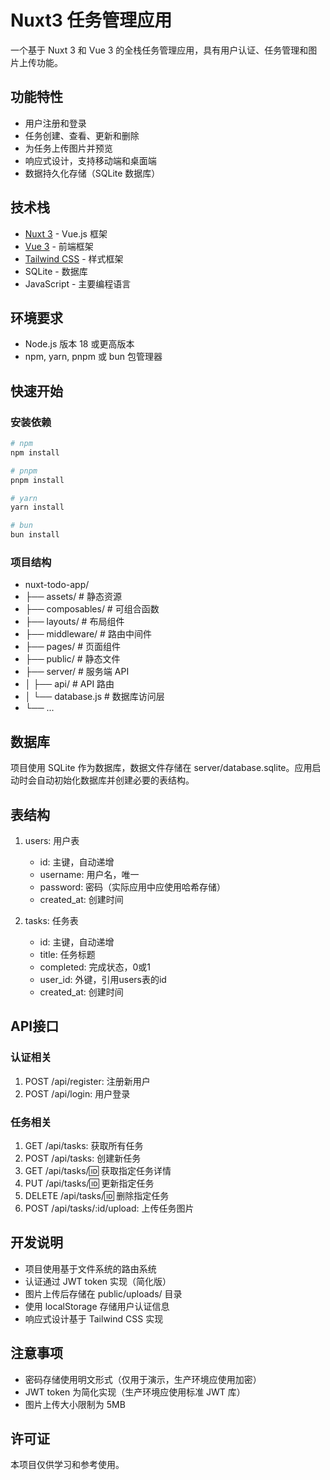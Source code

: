 # Nuxt3 任务管理应用

一个基于 Nuxt 3 和 Vue 3 的全栈任务管理应用，具有用户认证、任务管理和图片上传功能。

## 功能特性

- 用户注册和登录
- 任务创建、查看、更新和删除
- 为任务上传图片并预览
- 响应式设计，支持移动端和桌面端
- 数据持久化存储（SQLite 数据库）

## 技术栈

- [Nuxt 3](https://nuxt.com/) - Vue.js 框架
- [Vue 3](https://vuejs.org/) - 前端框架
- [Tailwind CSS](https://tailwindcss.com/) - 样式框架
- SQLite - 数据库
- JavaScript - 主要编程语言

## 环境要求

- Node.js 版本 18 或更高版本
- npm, yarn, pnpm 或 bun 包管理器

## 快速开始

### 安装依赖

```bash
# npm
npm install

# pnpm
pnpm install

# yarn
yarn install

# bun
bun install

```

### 项目结构

- nuxt-todo-app/
- ├── assets/              # 静态资源
- ├── composables/         # 可组合函数
- ├── layouts/             # 布局组件
- ├── middleware/          # 路由中间件
- ├── pages/               # 页面组件
- ├── public/              # 静态文件
- ├── server/              # 服务端 API
- │   ├── api/             # API 路由
- │   └── database.js      # 数据库访问层
- └── ...

## 数据库

项目使用 SQLite 作为数据库，数据文件存储在 server/database.sqlite。应用启动时会自动初始化数据库并创建必要的表结构。

## 表结构
1. users: 用户表
   - id: 主键，自动递增
   - username: 用户名，唯一
   - password: 密码（实际应用中应使用哈希存储）
   - created_at: 创建时间

2. tasks: 任务表
   - id: 主键，自动递增
   - title: 任务标题
   - completed: 完成状态，0或1
   - user_id: 外键，引用users表的id
   - created_at: 创建时间

## API接口

### 认证相关

1. POST /api/register: 注册新用户
2. POST /api/login: 用户登录

### 任务相关
1. GET /api/tasks: 获取所有任务
2. POST /api/tasks: 创建新任务
3. GET /api/tasks/:id: 获取指定任务详情
4. PUT /api/tasks/:id: 更新指定任务
5. DELETE /api/tasks/:id: 删除指定任务
6. POST /api/tasks/:id/upload: 上传任务图片

## 开发说明

- 项目使用基于文件系统的路由系统
- 认证通过 JWT token 实现（简化版）
- 图片上传后存储在 public/uploads/ 目录
- 使用 localStorage 存储用户认证信息
- 响应式设计基于 Tailwind CSS 实现

## 注意事项

- 密码存储使用明文形式（仅用于演示，生产环境应使用加密）
- JWT token 为简化实现（生产环境应使用标准 JWT 库）
- 图片上传大小限制为 5MB

## 许可证

本项目仅供学习和参考使用。
